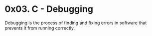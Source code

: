 # 0x03. C - Debugging

Debugging is the process of finding and fixing errors in software that prevents it from running correctly.
